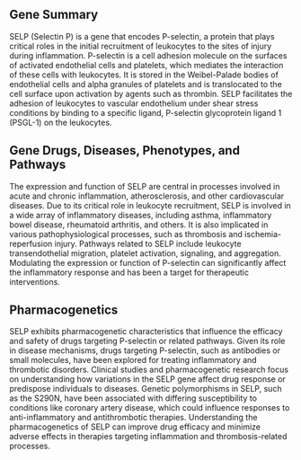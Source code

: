 ## Gene Summary
SELP (Selectin P) is a gene that encodes P-selectin, a protein that plays critical roles in the initial recruitment of leukocytes to the sites of injury during inflammation. P-selectin is a cell adhesion molecule on the surfaces of activated endothelial cells and platelets, which mediates the interaction of these cells with leukocytes. It is stored in the Weibel-Palade bodies of endothelial cells and alpha granules of platelets and is translocated to the cell surface upon activation by agents such as thrombin. SELP facilitates the adhesion of leukocytes to vascular endothelium under shear stress conditions by binding to a specific ligand, P-selectin glycoprotein ligand 1 (PSGL-1) on the leukocytes.

## Gene Drugs, Diseases, Phenotypes, and Pathways
The expression and function of SELP are central in processes involved in acute and chronic inflammation, atherosclerosis, and other cardiovascular diseases. Due to its critical role in leukocyte recruitment, SELP is involved in a wide array of inflammatory diseases, including asthma, inflammatory bowel disease, rheumatoid arthritis, and others. It is also implicated in various pathophysiological processes, such as thrombosis and ischemia-reperfusion injury. Pathways related to SELP include leukocyte transendothelial migration, platelet activation, signaling, and aggregation. Modulating the expression or function of P-selectin can significantly affect the inflammatory response and has been a target for therapeutic interventions.

## Pharmacogenetics
SELP exhibits pharmacogenetic characteristics that influence the efficacy and safety of drugs targeting P-selectin or related pathways. Given its role in disease mechanisms, drugs targeting P-selectin, such as antibodies or small molecules, have been explored for treating inflammatory and thrombotic disorders. Clinical studies and pharmacogenetic research focus on understanding how variations in the SELP gene affect drug response or predispose individuals to diseases. Genetic polymorphisms in SELP, such as the S290N, have been associated with differing susceptibility to conditions like coronary artery disease, which could influence responses to anti-inflammatory and antithrombotic therapies. Understanding the pharmacogenetics of SELP can improve drug efficacy and minimize adverse effects in therapies targeting inflammation and thrombosis-related processes.
